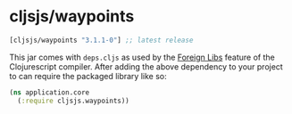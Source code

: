 # cljsjs/waypoints

[](dependency)
```clojure
[cljsjs/waypoints "3.1.1-0"] ;; latest release
```
[](/dependency)

This jar comes with `deps.cljs` as used by the [Foreign Libs][flibs]
feature of the Clojurescript compiler. After adding the above
dependency to your project to can require the packaged library like
so:

```clojure
(ns application.core
  (:require cljsjs.waypoints))
```

[flibs]: https://github.com/clojure/clojurescript/wiki/Foreign-Dependencies
